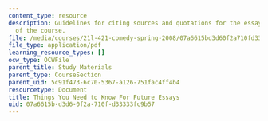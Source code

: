 ```yaml
---
content_type: resource
description: Guidelines for citing sources and quotations for the essay assignments
  of the course.
file: /media/courses/21l-421-comedy-spring-2008/07a6615bd3d60f2a710fd33333fc9b57_handout.pdf
file_type: application/pdf
learning_resource_types: []
ocw_type: OCWFile
parent_title: Study Materials
parent_type: CourseSection
parent_uid: 5c91f473-6c70-5367-a126-751fac4ff4b4
resourcetype: Document
title: Things You Need to Know For Future Essays
uid: 07a6615b-d3d6-0f2a-710f-d33333fc9b57
---
```

